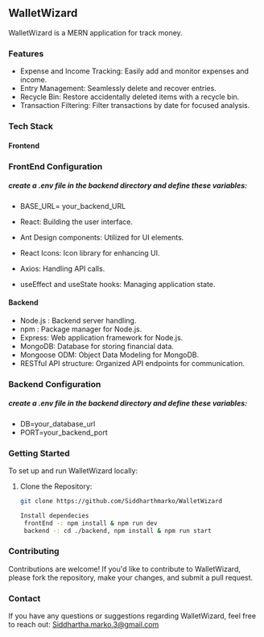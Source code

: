 ## WalletWizard

WalletWizard is a MERN application for track money.

### Features
- Expense and Income Tracking: Easily add and monitor expenses and income.
- Entry Management: Seamlessly delete and recover entries.
- Recycle Bin: Restore accidentally deleted items with a recycle bin.
- Transaction Filtering: Filter transactions by date for focused analysis.

### Tech Stack

#### Frontend
### FrontEnd Configuration
##### create a .env file in the backend directory and define these variables:

- BASE_URL= your_backend_URL

- React: Building the user interface.
- Ant Design components: Utilized for UI elements.
- React Icons: Icon library for enhancing UI.
- Axios: Handling API calls.
- useEffect and useState hooks: Managing application state.

#### Backend
- Node.js : Backend server handling.
- npm : Package manager for Node.js.
- Express: Web application framework for Node.js.
- MongoDB: Database for storing financial data.
- Mongoose ODM: Object Data Modeling for MongoDB.
- RESTful API structure: Organized API endpoints for communication.

### Backend Configuration
##### create a .env file in the backend directory and define these variables:

- DB=your_database_url
- PORT=your_backend_port

### Getting Started
To set up and run WalletWizard locally:

1. Clone the Repository:
   ```bash
   git clone https://github.com/Siddharthmarko/WalletWizard

   Install dependecies
    frontEnd -: npm install & npm run dev
    backend -: cd ./backend, npm install & npm run start

### Contributing
Contributions are welcome! If you'd like to contribute to WalletWizard, please fork the repository, make your changes, and submit a pull request.

### Contact
If you have any questions or suggestions regarding WalletWizard, feel free to reach out: Siddhartha.marko.3@gmail.com



